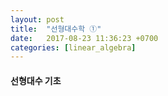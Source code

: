 ```yaml
---
layout: post
title:  "선형대수학 ①"
date:   2017-08-23 11:36:23 +0700
categories: [linear_algebra]
---
```


#### 선형대수 기초
